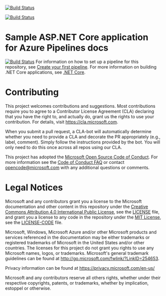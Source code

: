 [![Build Status](https://dev.azure.com/michaelxue/pipelines-dotnet-core/_apis/build/status/sudoxue.pipelines-dotnet-core?branchName=master)](https://dev.azure.com/michaelxue/pipelines-dotnet-core/_build/latest?definitionId=15&branchName=master)

[![Build Status](https://dev.azure.com/michaelxue/pipelines-dotnet-core/_apis/build/status/sudoxue.pipelines-dotnet-core?branchName=master)](https://dev.azure.com/michaelxue/pipelines-dotnet-core/_build/latest?definitionId=15&branchName=master)

# Sample ASP.NET Core application for Azure Pipelines docs
[![Build Status](https://dev.azure.com/michaelxue/pipelines-dotnet-core/_apis/build/status/sudoxue.pipelines-dotnet-core?branchName=master)](https://dev.azure.com/michaelxue/pipelines-dotnet-core/_build/latest?definitionId=15&branchName=master)
For information on how to set up a pipeline for this repository, see [Create your first pipeline](https://docs.microsoft.com/azure/devops/pipelines/get-started-yaml?view=azure-devops).
For more information on building .NET Core applications, see [.NET Core](https://docs.microsoft.com/azure/devops/pipelines/languages/dotnet-core?view=azure-devops).

# Contributing

This project welcomes contributions and suggestions.  Most contributions require you to agree to a
Contributor License Agreement (CLA) declaring that you have the right to, and actually do, grant us
the rights to use your contribution. For details, visit https://cla.microsoft.com.

When you submit a pull request, a CLA-bot will automatically determine whether you need to provide
a CLA and decorate the PR appropriately (e.g., label, comment). Simply follow the instructions
provided by the bot. You will only need to do this once across all repos using our CLA.

This project has adopted the [Microsoft Open Source Code of Conduct](https://opensource.microsoft.com/codeofconduct/).
For more information see the [Code of Conduct FAQ](https://opensource.microsoft.com/codeofconduct/faq/) or
contact [opencode@microsoft.com](mailto:opencode@microsoft.com) with any additional questions or comments.

# Legal Notices

Microsoft and any contributors grant you a license to the Microsoft documentation and other content
in this repository under the [Creative Commons Attribution 4.0 International Public License](https://creativecommons.org/licenses/by/4.0/legalcode),
see the [LICENSE](LICENSE) file, and grant you a license to any code in the repository under the [MIT License](https://opensource.org/licenses/MIT), see the
[LICENSE-CODE](LICENSE-CODE) file.

Microsoft, Windows, Microsoft Azure and/or other Microsoft products and services referenced in the documentation
may be either trademarks or registered trademarks of Microsoft in the United States and/or other countries.
The licenses for this project do not grant you rights to use any Microsoft names, logos, or trademarks.
Microsoft's general trademark guidelines can be found at http://go.microsoft.com/fwlink/?LinkID=254653.

Privacy information can be found at https://privacy.microsoft.com/en-us/

Microsoft and any contributors reserve all others rights, whether under their respective copyrights, patents,
or trademarks, whether by implication, estoppel or otherwise.
